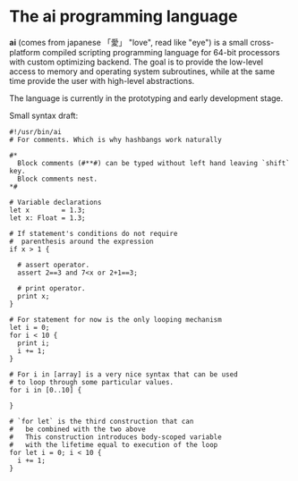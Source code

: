 
# The ai programming language

**ai** (comes from japanese 「愛」 "love", read like "eye") is a small cross-platform compiled scripting programming language for 64-bit processors with custom optimizing backend. The goal is to provide the low-level access to memory and operating system subroutines, while at the same time provide the user with high-level abstractions.

The language is currently in the prototyping and early development stage.

Small syntax draft:

```
#!/usr/bin/ai
# For comments. Which is why hashbangs work naturally

#*
  Block comments (#**#) can be typed without left hand leaving `shift` key.
  Block comments nest.
*#

# Variable declarations
let x        = 1.3;
let x: Float = 1.3;

# If statement's conditions do not require
#  parenthesis around the expression
if x > 1 {

  # assert operator.
  assert 2==3 and 7<x or 2+1==3;

  # print operator.
  print x;
}

# For statement for now is the only looping mechanism
let i = 0;
for i < 10 {
  print i;
  i += 1;
}

# For i in [array] is a very nice syntax that can be used
# to loop through some particular values.
for i in [0..10] {

}

# `for let` is the third construction that can 
#   be combined with the two above
#   This construction introduces body-scoped variable
#   with the lifetime equal to execution of the loop
for let i = 0; i < 10 {
  i += 1;
}
```


